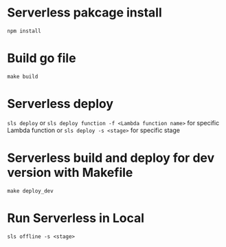 # Serverless pakcage install
`npm install`

# Build go file
`make build`

# Serverless deploy
`sls deploy` or `sls deploy function -f <Lambda function name>` for specific Lambda function or
`sls deploy -s <stage>` for specific stage

# Serverless build and deploy for dev version with Makefile
`make deploy_dev`

# Run Serverless in Local
`sls offline -s <stage>`
